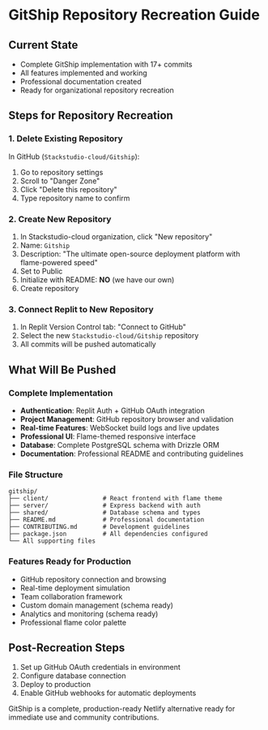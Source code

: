 # GitShip Repository Recreation Guide

## Current State
- Complete GitShip implementation with 17+ commits
- All features implemented and working
- Professional documentation created
- Ready for organizational repository recreation

## Steps for Repository Recreation

### 1. Delete Existing Repository
In GitHub (`Stackstudio-cloud/Gitship`):
1. Go to repository settings
2. Scroll to "Danger Zone"
3. Click "Delete this repository"
4. Type repository name to confirm

### 2. Create New Repository
1. In Stackstudio-cloud organization, click "New repository"
2. Name: `Gitship`
3. Description: "The ultimate open-source deployment platform with flame-powered speed"
4. Set to Public
5. Initialize with README: **NO** (we have our own)
6. Create repository

### 3. Connect Replit to New Repository
1. In Replit Version Control tab: "Connect to GitHub"
2. Select the new `Stackstudio-cloud/Gitship` repository
3. All commits will be pushed automatically

## What Will Be Pushed

### Complete Implementation
- **Authentication**: Replit Auth + GitHub OAuth integration
- **Project Management**: GitHub repository browser and validation
- **Real-time Features**: WebSocket build logs and live updates
- **Professional UI**: Flame-themed responsive interface
- **Database**: Complete PostgreSQL schema with Drizzle ORM
- **Documentation**: Professional README and contributing guidelines

### File Structure
```
gitship/
├── client/               # React frontend with flame theme
├── server/               # Express backend with auth
├── shared/               # Database schema and types
├── README.md             # Professional documentation
├── CONTRIBUTING.md       # Development guidelines
├── package.json          # All dependencies configured
└── All supporting files
```

### Features Ready for Production
- GitHub repository connection and browsing
- Real-time deployment simulation
- Team collaboration framework
- Custom domain management (schema ready)
- Analytics and monitoring (schema ready)
- Professional flame color palette

## Post-Recreation Steps
1. Set up GitHub OAuth credentials in environment
2. Configure database connection
3. Deploy to production
4. Enable GitHub webhooks for automatic deployments

GitShip is a complete, production-ready Netlify alternative ready for immediate use and community contributions.